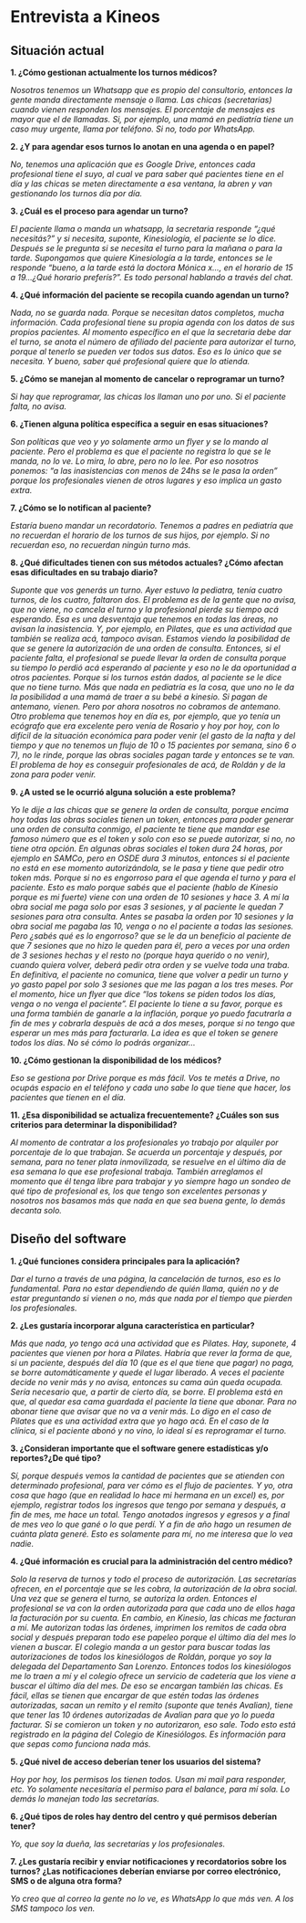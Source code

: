 # Entrevista a Kineos
## Situación actual

**1. ¿Cómo gestionan actualmente los turnos médicos?**

_Nosotros tenemos un Whatsapp que es propio del consultorio, entonces la gente manda directamente mensaje o llama. Las chicas (secretarias) cuando vienen responden los mensajes. El porcentaje de mensajes es mayor que el de llamadas. Si, por ejemplo, una mamá en pediatría tiene un caso muy urgente, llama por teléfono. Si no, todo por WhatsApp._

**2. ¿Y para agendar esos turnos lo anotan en una agenda o en papel?**

_No, tenemos una aplicación que es Google Drive, entonces cada profesional tiene el suyo, al cual ve para saber qué pacientes tiene en el día y las chicas se meten directamente a esa ventana, la abren y van gestionando los turnos día por día._

**3. ¿Cuál es el proceso para agendar un turno?**

_El paciente llama o manda un whatsapp, la secretaria responde “¿qué necesitás?” y si necesita, suponte, Kinesiología, el paciente se lo dice. Después se le pregunta si se necesita el turno para la mañana o para la tarde. Supongamos que quiere Kinesiología a la tarde, entonces se le responde “bueno, a la tarde está la doctora Mónica x…, en el horario de 15 a 19…¿Qué horario preferís?”. Es todo personal hablando a través del chat._

**4. ¿Qué información del paciente se recopila cuando agendan un turno?**

_Nada, no se guarda nada. Porque se necesitan datos completos, mucha información. Cada profesional tiene su propia agenda con los datos de sus propios pacientes. Al momento específico en el que la secretaria debe dar el turno, se anota el número de afiliado del paciente para autorizar el turno, porque al tenerlo se pueden ver todos sus datos. Eso es lo único que se necesita. Y bueno, saber qué profesional quiere que lo atienda._

**5. ¿Cómo se manejan al momento de cancelar o reprogramar un turno?**

_Si hay que reprogramar, las chicas los llaman uno por uno. Si el paciente falta, no avisa._

**6. ¿Tienen alguna política específica a seguir en esas situaciones?**

_Son políticas que veo y yo solamente armo un flyer y se lo mando al paciente. Pero el problema es que el paciente no registra lo que se le manda, no lo ve. Lo mira, lo abre, pero no lo lee. Por eso nosotros ponemos: “a las inasistencias con menos de 24hs se le pasa la orden” porque los profesionales vienen de otros lugares y eso implica un gasto extra._

**7. ¿Cómo se lo notifican al paciente?**

_Estaría bueno mandar un recordatorio. Tenemos a padres en pediatría que no recuerdan el horario de los turnos de sus hijos, por ejemplo. Si no recuerdan eso, no recuerdan ningún turno más._

**8. ¿Qué dificultades tienen con sus métodos actuales? ¿Cómo afectan esas dificultades en su trabajo diario?**

_Suponte que vos generás un turno. Ayer estuvo la pediatra, tenía cuatro turnos, de los cuatro, faltaron dos. El problema es de la gente que no avisa, que no viene, no cancela el turno y la profesional pierde su tiempo acá esperando. Esa es una desventaja que tenemos en todas las áreas, no avisan la inasistencia. Y, por ejemplo, en Pilates, que es una actividad que también se realiza acá, tampoco avisan.
Estamos viendo la posibilidad de que se genere la autorización de una orden de consulta. Entonces, si el paciente falta, el profesional se puede llevar la orden de consulta porque su tiempo lo perdió acá esperando al paciente y eso no le da oportunidad a otros pacientes. Porque si los turnos están dados, al paciente se le dice que no tiene turno. Más que nada en pediatría es la cosa, que uno no le da la posibilidad a una mamá de traer a su bebé a kinesio. Si pagan de antemano, vienen. Pero por ahora nosotros no cobramos de antemano.
Otro problema que tenemos hoy en día es, por ejemplo, que yo tenía un ecógrafo que era excelente pero venía de Rosario y hoy por hoy, con lo difícil de la situación económica para poder venir (el gasto de la nafta y del tiempo y que no tenemos un flujo de 10 o 15 pacientes por semana, sino 6 o 7), no le rinde, porque las obras sociales pagan tarde y entonces se te van. El problema de hoy es conseguir profesionales de acá, de Roldán y de la zona para poder venir._

**9. ¿A usted se le ocurrió alguna solución a este problema?**

_Yo le dije a las chicas que se genere la orden de consulta, porque encima hoy todas las obras sociales tienen un token, entonces para poder generar una orden de consulta conmigo, el paciente te tiene que mandar ese famoso número que es el token y solo con eso se puede autorizar, si no, no tiene otra opción. En algunas obras sociales el token dura 24 horas, por ejemplo en SAMCo, pero en OSDE dura 3 minutos, entonces si el paciente no está en ese momento autorizándola, se le pasa y tiene que pedir otro token más. Porque si no es engorroso para el que agenda el turno y para el paciente. 
Esto es malo porque sabés que el paciente (hablo de Kinesio porque es mi fuerte) viene con una orden de 10 sesiones y hace 3. A mí la obra social me paga solo por esas 3 sesiones, y al paciente le quedan 7 sesiones para otra consulta. Antes se pasaba la orden por 10 sesiones y la obra social me pagaba las 10, venga o no el paciente a todas las sesiones. Pero ¿sabés qué es lo engorroso? que se le da un beneficio al paciente de que 7 sesiones que no hizo le queden para él, pero a veces por una orden de 3 sesiones hechas y el resto no (porque haya querido o no venir), cuando quiera volver, deberá pedir otra orden y se vuelve toda una traba. En definitiva, el paciente no comunica, tiene que volver a pedir un turno y yo gasto papel por solo 3 sesiones que me las pagan a los tres meses.
Por el momento, hice un flyer que dice “los tokens se piden todos los días, venga o no venga el paciente”. El paciente lo tiene a su favor, porque es una forma también de ganarle a la inflación, porque yo puedo facutrarla a fin de mes y cobrarla despuès de acá a dos meses, porque si no tengo que esperar un mes más para facturarla. La idea es que el token se genere todos los días. No sé cómo lo podrás organizar…_

**10. ¿Cómo gestionan la disponibilidad de los médicos?**

_Eso se gestiona por Drive porque es más fácil. Vos te metés a Drive, no ocupás espacio en el teléfono y cada uno sabe lo que tiene que hacer, los pacientes que tienen en el día._

**11. ¿Esa disponibilidad se actualiza frecuentemente? ¿Cuáles son sus criterios para determinar la disponibilidad?**

_Al momento de contratar a los profesionales yo trabajo por alquiler por porcentaje de lo que trabajan. Se acuerda un porcentaje y después, por semana, para no tener plata inmovilizada, se resuelve en el último día de esa semana lo que ese profesional trabaja. También arreglamos el momento que él tenga libre para trabajar y yo siempre hago un sondeo de qué tipo de profesional es, los que tengo son excelentes personas y nosotros nos basamos más que nada en que sea buena gente, lo demás decanta solo._

## Diseño del software

**1. ¿Qué funciones considera principales para la aplicación?**

_Dar el turno a través de una página, la cancelación de turnos, eso es lo fundamental. Para no estar dependiendo de quién llama, quién no y de estar preguntando si vienen o no, más que nada por el tiempo que pierden los profesionales._

**2. ¿Les gustaría incorporar alguna característica en particular?**

_Más que nada, yo tengo acá una actividad que es Pilates. Hay, suponete, 4 pacientes que vienen por hora a Pilates. Habría que rever la forma de que, si un paciente, después del día 10 (que es el que tiene que pagar) no paga, se borre automáticamente y quede el lugar liberado. A veces el paciente decide no venir más y no avisa, entonces su cama aún queda ocupada. Sería necesario que, a partir de cierto día, se borre. El problema está en que, al quedar esa cama guardada el paciente la tiene que abonar. Para no abonar tiene que avisar que no va a venir más. Lo digo en el caso de Pilates que es una actividad extra que yo hago acá. En el caso de la clínica, si el paciente abonó y no vino, lo ideal sí es reprogramar el turno._

**3. ¿Consideran importante que el software genere estadísticas y/o reportes?¿De qué tipo?**

_Sí, porque después vemos la cantidad de pacientes que se atienden con determinado profesional, para ver cómo es el flujo de pacientes. Y yo, otra cosa que hago (que en realidad lo hace mi hermana en un excel) es, por ejemplo, registrar todos los ingresos que tengo por semana y después, a fin de mes, me hace un total. Tengo anotados ingresos y egresos y a final de mes veo lo que gané o lo que perdí. Y a fin de año hago un resumen de cuánta plata generé. Esto es solamente para mí, no me interesa que lo vea nadie._

**4. ¿Qué información es crucial para la administración del centro médico?**

_Solo la reserva de turnos y todo el proceso de autorización. Las secretarías ofrecen, en el porcentaje que se les cobra, la autorización de la obra social. Una vez que se genera el turno, se autoriza la orden. Entonces el profesional se va con la orden autorizada para que cada uno de ellos haga la facturación por su cuenta. En cambio, en Kinesio, las chicas me facturan a mí. Me autorizan todas las órdenes, imprimen los remitos de cada obra social y después preparan todo ese papeleo porque el último día del mes lo vienen a buscar. El colegio manda a un gestor para buscar todas las autorizaciones de todos los kinesiólogos de Roldán, porque yo soy la delegada del Departamento San Lorenzo. Entonces todos los kinesiólogos me lo traen a mí y el colegio ofrece un servicio de cadetería que los viene a buscar el último día del mes. De eso se encargan también las chicas. Es fácil, ellas se tienen que encargar de que estén todas las órdenes autorizadas, sacan un remito y el remito (suponte que tenés Avalian), tiene que tener las 10 órdenes autorizadas de Avalian para que yo lo pueda facturar. Si se comieron un token y no autorizaron, eso sale. Todo esto está registrado en la página  del Colegio de Kinesiólogos. Es información para que sepas como funciona nada más._

**5. ¿Qué nivel de acceso deberían tener los usuarios del sistema?**

_Hoy por hoy, los permisos los tienen todos. Usan mi mail para responder, etc. Yo solamente necesitaría el permiso para el balance, para mí sola. Lo demás lo manejan todo las secretarías._

**6. ¿Qué tipos de roles hay dentro del centro y qué permisos deberían tener?**

 _Yo, que soy la dueña, las secretarías y los profesionales._

**7. ¿Les gustaría recibir y enviar notificaciones y recordatorios sobre los turnos? ¿Las notificaciones deberían enviarse por correo electrónico, SMS o de alguna otra forma?**

_Yo creo que al correo la gente no lo ve, es WhatsApp lo que más ven. A los SMS tampoco los ven._
